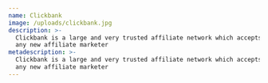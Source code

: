 ```yaml
---
name: Clickbank
image: /uploads/clickbank.jpg
description: >-
  Clickbank is a large and very trusted affiliate network which accepts almost
  any new affiliate marketer
metadescription: >-
  Clickbank is a large and very trusted affiliate network which accepts almost
  any new affiliate marketer
---
```


